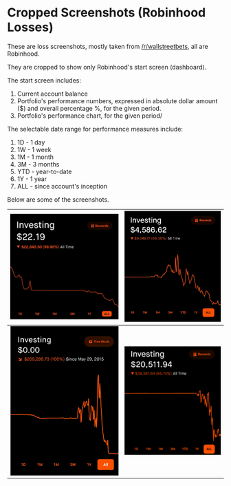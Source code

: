 # Cropped Screenshots (Robinhood Losses)

These are loss screenshots, mostly taken from [/r/wallstreetbets](https://www.reddit.com/r/wallstreetbets/), all are Robinhood.

They are cropped to show only Robinhood's start screen (dashboard).

The start screen includes:
1. Current account balance
2. Portfolio's performance numbers, expressed in absolute dollar amount ($) and overall percentage %, for the given period.
3. Portfolio's performance chart, for the given period/

The selectable date range for performance measures include:
1. 1D - 1 day
2. 1W - 1 week
3. 1M - 1 month
4. 3M - 3 months
5. YTD - year-to-date
6. 1Y - 1 year
7. ALL - since account's inception

Below are some of the screenshots.


| ![6w8elib235d91](6w8elib235d91.png) | ![19a1sqn5hkn91](19a1sqn5hkn91.png) |
|:--|:--|
| ![8fggf6zldcz51](8fggf6zldcz51.png)| ![713n04ixqvl91](713n04ixqvl91.png)
